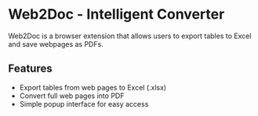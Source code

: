 # Web2Doc - Intelligent Converter

Web2Doc is a browser extension that allows users to export tables to Excel and save webpages as PDFs.

## Features
- Export tables from web pages to Excel (.xlsx)
- Convert full web pages into PDF
- Simple popup interface for easy access